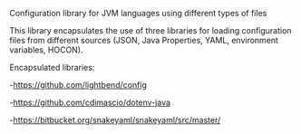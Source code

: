 Configuration library for JVM languages using different types of files

This library encapsulates the use of three libraries for loading configuration files from different sources (JSON, Java Properties, YAML, environment variables, HOCON).

Encapsulated libraries:

-https://github.com/lightbend/config

-https://github.com/cdimascio/dotenv-java

-https://bitbucket.org/snakeyaml/snakeyaml/src/master/
